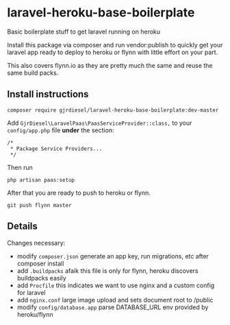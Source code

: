 # laravel-heroku-base-boilerplate
Basic boilerplate stuff to get laravel running on heroku

Install this package via composer and run vendor:publish to quickly get your
laravel app ready to deploy to heroku or flynn with little effort on your part.

This also covers flynn.io as they are pretty much the same and reuse the same build packs.

## Install instructions

```
composer require gjrdiesel/laravel-heroku-base-boilerplate:dev-master
```

Add `GjrDiesel\LaravelPaas\PaasServiceProvider::class,` to your `config/app.php` file **under** the section:

```
/*
 * Package Service Providers...
 */
``` 

Then run

```
php artisan paas:setup
```

After that you are ready to push to heroku or flynn.

```
git push flynn master
```

## Details

Changes necessary:
- modify `composer.json` generate an app key, run migrations, etc after composer install
- add `.buildpacks` afaik this file is only for flynn, heroku discovers buildpacks easily
- add `Procfile` this indicates we want to use nginx and a custom config for laravel
- add `nginx.conf` large image upload and sets document root to /public
- modify `config/database.app` parse DATABASE_URL env provided by heroku/flynn

